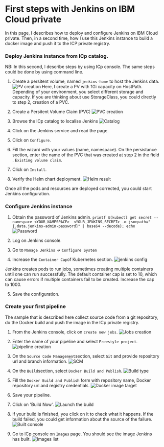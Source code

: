 # First steps with Jenkins on IBM Cloud private

In this page, I describes how to deploy and configure Jenkins on IBM Cloud private. Then, in a second time, how I use this Jenkins instance to build a docker image and push it to the ICP private registry.

### Deploy Jenkins instance from ICp catalog.
NB: In this second, I describe steps by using ICp console. The same steps could be done by using command line.

1. Create a persitent volume, named `jenkins-home` to host the Jenkins data.
![PV creation](./images/fs_jenkins_1.png)
  Here, I create a PV with 1Gi capacity on HostPath. Depending of your environment, you select different storage and capacity. If you are thinking about use StorageClass, you could directly to step 2, creation of a PVC.

2. Create a Persitent Volume Claim (PVC)
![PVC creation](./images/fs_jenkins_2.png)

3. Browse the ICp catalog to localise Jenkins
![Catalog](./images/fs_jenkins_3.png)

4. Click on the Jenkins service and read the page.

5. Click on `Configure`.

6. Fill the wizard with your values (name, namespace). On the persistance section, enter the name of the PVC that was created at step 2 in the field .
`Existing volume claim`.

7. Click on `Install`.

8. Verify the Helm chart deployment.
![Helm result](./images/fs_jenkins_4.png)

Once all the pods and resources are deployed corrected, you could start Jenkins configuration.

### Configure Jenkins instance
1. Obtain the password of Jenkins admin.
`printf $(kubectl get secret --namespace <YOUR_NAMESPACE>  <YOUR_JENKINS_SECRET> -o jsonpath="{.data.jenkins-admin-password}" | base64 --decode); echo`
![Password](./images/fs_jenkins_5.png)

2. Log on Jenkins console.

3. Go to `Manage Jenkins` -> `Configure System`

4. Increase the `Container Cap`of Kubernetes section.
![jenkins config](./images/fs_jenkins_6.png)

  Jenkins creates pods to run jobs, sometimes creating multiple containers until one can run successfully. The default container cap is set to 10, which can cause errors if multiple containers fail to be created. Increase the cap to 1000.

5. Save the configuration.

### Create your first pipeline
The sample that is described here collect source code from a git repository, do the Docker build and push the image in the ICp private registry.

1. From the Jenkins console, click on `create new jobs`.
![Jobs creation](./images/fs_jenkins_7.png)

2. Enter the name of your pipeline and select `Freestyle project`.
![pipeline creation](./images/fs_jenkins_8.png)

3. On the `Source Code Management`section, select `Git` and provide repository url and branch information.
![SCM](./images/fs_jenkins_10.png)

4. On the `Build`section, select `Docker Build and Publish`.
![Build type](./images/fs_jenkins_9.png)

5. Fill the `Docker Build and Publish` form with repository name, Docker repository url and registry credentials.
![Docker image target](./images/fs_jenkins_11.png)

6. Save your pipeline.

7. Click on 'Build Now'.
![Launch the build](./images/fs_jenkins_12.png)

8. If your build is finished, you click on it to check what it happens. If the build failed, you could get information about the source of the failure.
![Built console](./images/fs_jenkins_13.png)

9. Go to ICp console on `Images` page. You should see the image Jenkins has built.
![Images list](./images/fs_jenkins_14.png)
